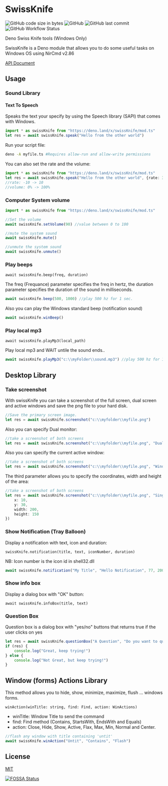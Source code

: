 # SwissKnife
![GitHub code size in bytes](https://img.shields.io/github/languages/code-size/fakoua/swissKnife?style=for-the-badge)
![GitHub](https://img.shields.io/github/license/fakoua/swissKnife?style=for-the-badge)
![GitHub last commit](https://img.shields.io/github/last-commit/fakoua/swissKnife?style=for-the-badge)
![GitHub Workflow Status](https://img.shields.io/github/workflow/status/fakoua/swissKnife/Deno%20CI?style=for-the-badge)


Deno Swiss Knife tools (Windows Only)

SwissKnife is a Deno module that allows you to do some useful tasks on Windows OS using NirCmd v2.86

[API Document](https://doc.deno.land/https/deno.land/x/swissKnife/mod.ts)

## Usage

### Sound Library

#### Text To Speech

Speaks the text your specify by using the Speech library (SAPI) that comes with Windows.

```ts
import * as swissKnife from "https://deno.land/x/swissKnife/mod.ts"
let res = await swissKnife.speak("Hello from the other world")
```

Run your script file:

```bash
deno -A myfile.ts #Requires allow-run and allow-write permissions
```

You can also set the rate and the volume:

```ts
import * as swissKnife from "https://deno.land/x/swissKnife/mod.ts"
let res = await swissKnife.speak("Hello from the other world", {rate: 3, volume: 80})
//rate: -10 -> 10
//volume: 0% -> 100%
```

### Computer System volume

```ts
import * as swissKnife from "https://deno.land/x/swissKnife/mod.ts"

//Set the volume
await swissKnife.setVolume(90) //value between 0 to 100

//mute the system sound
await swissKnife.mute()

//unmute the system sound
await swissKnife.unmute()
```

### Play beeps

`await swissKnife.beep(freq, duration)`

The freq (Frequance) parameter specifies the freq in hertz, the duration parameter specifies the duration of the sound in milliseconds.

```ts
await swissKnife.beep(500, 1000) //play 500 hz for 1 sec.
```

Also you can play the Windows standard beep (notification sound)

```ts
await swissKnife.winBeep()
```

### Play local mp3

`await swissKnife.playMp3(local_path)`

Play local mp3 and WAIT untile the sound ends..

```ts
await swissKnife.playMp3("c:\\myFolder\\sound.mp3") //play 500 hz for 1 sec.
```

## Desktop Library

### Take screenshot

With swissKnife you can take a screenshot of the full screen, dual screen and active windows and save the png file to your hard disk.

```ts
//Save the primary screen image.
let res = await swissKnife.screenshot("c:\\myfolder\\myfile.png")
```

Also you can specify Dual monitor:

```ts
//take a screenshot of both screens
let res = await swissKnife.screenshot("c:\\myfolder\\myfile.png", "Dual")
```

Also you can specify the current active window:

```ts
//take a screenshot of both screens
let res = await swissKnife.screenshot("c:\\myfolder\\myfile.png", "Window")
```

The third parameter allows you to specify the coordinates, width and height of the area:

```ts
//take a screenshot of both screens
let res = await swissKnife.screenshot("c:\\myfolder\\myfile.png", "Single", {
    x: 10,
    y: 30,
    width: 200,
    height: 150
})
```

### Show Notification (Tray Balloon)

Display a notification with text, icon and duration:

`swissKnife.notification(title, text, iconNumber, duration)`

NB: Icon number is the icon id in shell32.dll

```ts
await swissKnife.notification("My Title", "Hello Notification", 77, 2000)
```

### Show info box

Display a dialog box with "OK" button:

`await swissKnife.infoBox(title, text)`

### Question Box

Question box is a dialog box with "yes/no" buttons that returns true if the user clicks on yes

```ts
let res = await swissKnife.questionBox("A Question", "Do you want to quite smoking?")
if (res) {
    console.log("Great, keep trying!")
} else {
    console.log("Not Great, but keep trying!")
}
```

## Window (forms) Actions Library

This method allows you to hide, show, minimize, maximize, flush ... windows forms.

`winAction(winTitle: string, find: Find, action: WinActions)`

- winTitle: Window Title to send the command
- find: Find method (Contains, StartsWith, EndsWith and Equals)
- action: Close, Hide, Show, Active, Flax, Max, Min, Normal and Center.

```ts
//flash any window with title containing 'untit'
await swissKnife.winAction("Untit", "Contains", "Flash")
```

## License

[MIT](LICENSE)


[![FOSSA Status](https://app.fossa.com/api/projects/git%2Bgithub.com%2Ffakoua%2FSwissKnife.svg?type=large)](https://app.fossa.com/projects/git%2Bgithub.com%2Ffakoua%2FSwissKnife?ref=badge_large)
